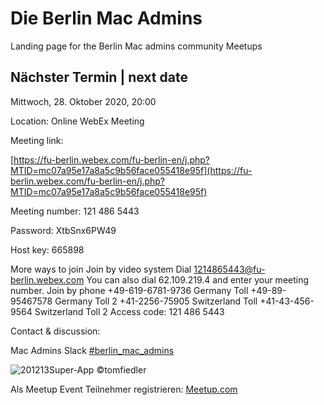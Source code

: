 # Die Berlin Mac Admins

Landing page for the Berlin Mac admins community Meetups

## Nächster Termin | next date

Mittwoch, 28. Oktober 2020, 20:00

Location: Online WebEx Meeting

Meeting link:

[https://fu-berlin.webex.com/fu-berlin-en/j.php?MTID=mc07a95e17a8a5c9b56face055418e95f](https://fu-berlin.webex.com/fu-berlin-en/j.php?MTID=mc07a95e17a8a5c9b56face055418e95f)

Meeting number:
121 486 5443

Password:
XtbSnx6PW49

Host key:
665898

More ways to join
Join by video system
Dial 1214865443@fu-berlin.webex.com
You can also dial 62.109.219.4 and enter your meeting number.
Join by phone
+49-619-6781-9736 Germany Toll
+49-89-95467578 Germany Toll 2
+41-2256-75905 Switzerland Toll
+41-43-456-9564 Switzerland Toll 2
Access code: 121 486 5443

Contact & discussion:

Mac Admins Slack 
[#berlin_mac_admins](https://macadmins.slack.com/archives/CFEUHA7D0)

![201213Super-App](https://user-images.githubusercontent.com/60174138/72886224-b2ae7880-3d09-11ea-9aee-3075902e3a8b.jpg)
©tomfiedler

Als Meetup Event Teilnehmer registrieren:
[Meetup.com](https://www.meetup.com/de-DE/Berlin-Mac-Admins)

